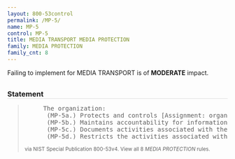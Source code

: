 ```yaml
---
layout: 800-53control
permalink: /MP-5/
name: MP-5
control: MP-5
title: MEDIA TRANSPORT MEDIA PROTECTION
family: MEDIA PROTECTION
family_cnt: 8
---
```

<p class="text-warning">Failing to implement for MEDIA TRANSPORT is of <b>MODERATE</b> impact.</p>

<h3 style="border-bottom:1px solid #ddd;margin:30px 0 8px 0;">Statement</h3>
<blockquote>
<pre>     The organization: 
      (MP-5a.) Protects and controls [Assignment: organization-defined types of information system media] during transport outside of controlled areas using [Assignment: organization-defined security safeguards]; 
      (MP-5b.) Maintains accountability for information system media during transport outside of controlled areas; 
      (MP-5c.) Documents activities associated with the transport of information system media; and 
      (MP-5d.) Restricts the activities associated with the transport of information system media to authorized personnel. 
</pre>
<p><small>via NIST Special Publication 800-53v4. View all 8 <i>MEDIA PROTECTION</i> rules. <a href="/cce/ssg/group/$Group_id"><span class="glyphicon glyphicon-link"></span></a> </small></p>
</blockquote>

